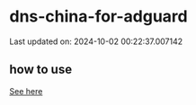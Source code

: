 # dns-china-for-adguard

Last updated on: 2024-10-02 00:22:37.007142

## how to use

[See here](https://github.com/AdguardTeam/AdGuardHome/wiki/Configuration#upstreams-from-file)